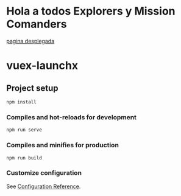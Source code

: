 # Hola a todos Explorers y Mission Comanders

<a href="./dist/index.html">pagina desplegada<a>

# vuex-launchx

## Project setup
```
npm install
```

### Compiles and hot-reloads for development
```
npm run serve
```

### Compiles and minifies for production
```
npm run build
```

### Customize configuration
See [Configuration Reference](https://cli.vuejs.org/config/).

